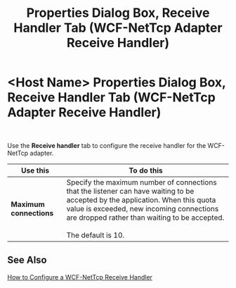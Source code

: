 ﻿---
title: <Host Name> Properties Dialog Box, Receive Handler Tab (WCF-NetTcp Adapter Receive Handler)
TOCTitle: <Host Name> Properties Dialog Box, Receive Handler Tab (WCF-NetTcp Adapter Receive Handler)
ms:assetid: 7726852d-c82c-4d2a-bdd1-be7df85cfd3d
ms:mtpsurl: https://msdn.microsoft.com/en-us/library/Bb743488(v=BTS.80)
ms:contentKeyID: 51529028
ms.date: 08/30/2017
mtps_version: v=BTS.80
f1_keywords:
- bts10.adapters.wcf-nettcp.receivehandler.receivehandler
---

# \<Host Name\> Properties Dialog Box, Receive Handler Tab (WCF-NetTcp Adapter Receive Handler)

 

Use the **Receive handler** tab to configure the receive handler for the WCF-NetTcp adapter.

<table>
<thead>
<tr class="header">
<th>Use this</th>
<th>To do this</th>
</tr>
</thead>
<tbody>
<tr class="odd">
<td><strong>Maximum connections</strong></td>
<td>Specify the maximum number of connections that the listener can have waiting to be accepted by the application. When this quota value is exceeded, new incoming connections are dropped rather than waiting to be accepted.<br />
<br />
The default is 10.</td>
</tr>
</tbody>
</table>


## See Also

[How to Configure a WCF-NetTcp Receive Handler](https://msdn.microsoft.com/library/bb743650\(v=bts.80\))

